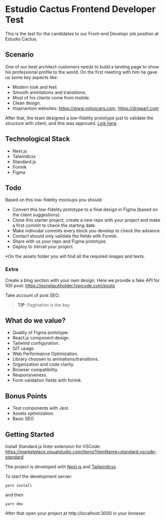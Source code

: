 # Estudio Cactus Frontend Developer Test

This is the test for the candidates to our Front-end Developr job position at Estudio Cactus.

## Scenario

One of our best architect customers needs to build a landing page to show his professional profile to the world. On the first meeting with him he gave us some key aspects like:

- Modern look and feel.
- Smooth animtations and transitions.
- Most of his clients come from mobile.
- Clean design.
- Inspirantion websites: https://www.volvocars.com, https://drowart.com

After that, the team designed a low-fidelity prototype just to validate the structure with client, and this was approved. [Link here](docs/low-fidelity.pdf).

## Technological Stack

- Next.js
- Talwindcss
- Standard.js
- Formik
- Figma

## Todo

Based on this low-fidelity mockups you should:

- Convert this low-fidelity prototype to a final design in Figma (based on the client suggestions).
- Clone this starter project, create a new repo with your project and make a first commit to check the starting date.
- Make indivudal commits every block you develop to check the advance.
- Contact should only validate the fields with Formik.
- Share with us your repo and Figma prototype.
- Deploy to Vercel your project.

*On the assets folder you will find all the required images and texts.



### Extra

Create a blog section with your own design. Here we provide a fake API for 100 post: https://jsonplaceholder.typicode.com/posts

Take account of post SEO.

> **TIP**: Pagination is the key



## What do we value?

- Quality of Figma prototype.
- React.js component design.
- Tailwind configuration.
- GIT usage.
- Web Performance Optimization.
- Library choosen to animations/transitions.
- Organization and code clarity.
- Browser compatibility.
- Responsiveness.
- Form validation fields with formik.

## Bonus Points

- Test components with Jest.
- Assets optimization.
- Basic SEO

## Getting Started

Install Standard.js linter extension for VSCode: https://marketplace.visualstudio.com/items?itemName=standard.vscode-standard

The project is developed with [Next.js](https://nextjs.org/docs/getting-started) and [Tailwindcss](https://tailwindcss.com/docs). 

To start the development server:

`yarn install`

and then

`yarn dev`

After that open your project at http://localhost:3000 in your browser.



